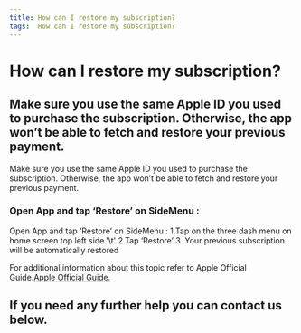```yaml
---
title: How can I restore my subscription?
tags:  How can I restore my subscription?
---
```


# How can I restore my subscription?

## Make sure you use the same Apple ID you used to purchase the subscription. Otherwise, the app won’t be able to fetch and restore your previous payment.

Make sure you use the same Apple ID you used to purchase the subscription. Otherwise, the app won’t be able to fetch and restore your previous payment.

### Open App and tap ‘Restore’ on SideMenu : 
   Open App and tap ‘Restore’ on SideMenu :
    1.Tap on the three dash menu on home screen top left side.'\t'
    2.Tap ‘Restore’
    3. Your previous subscription will be automatically restored

For additional information about this topic refer to Apple Official Guide.[Apple Official Guide.](https://support.apple.com/en-us/HT204530#:~:text=Restore%20your%20in%2Dapp%20purchases,-Some%20in%2Dapp&text=To%20restore%20a%20non%2Dconsumable,app's%20Settings%20or%20Options%20menus.)

## If you need any further help you can contact us below.


